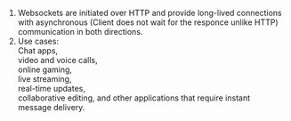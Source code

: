 1.  Websockets are initiated over HTTP and provide long-lived connections with asynchronous (Client does not wait for the responce unlike HTTP) communication in both directions.
2.  Use cases:  
    Chat apps,  
    video and voice calls,  
    online gaming,  
    live streaming,  
    real-time updates,  
    collaborative editing, and other applications that require instant message delivery.
